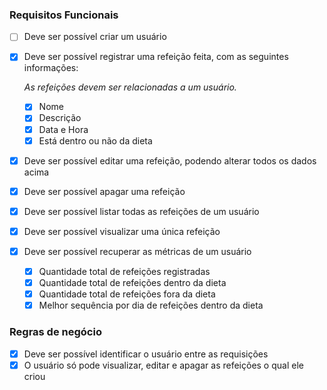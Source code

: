 ### Requisitos Funcionais

- [ ] Deve ser possível criar um usuário
- [X] Deve ser possível registrar uma refeição feita, com as seguintes informações:

    *As refeições devem ser relacionadas a um usuário.*

    - [X] Nome
    - [X] Descrição
    - [X] Data e Hora
    - [X] Está dentro ou não da dieta
- [X] Deve ser possível editar uma refeição, podendo alterar todos os dados acima
- [X] Deve ser possível apagar uma refeição
- [X] Deve ser possível listar todas as refeições de um usuário
- [X] Deve ser possível visualizar uma única refeição
- [X] Deve ser possível recuperar as métricas de um usuário
    - [X] Quantidade total de refeições registradas
    - [X] Quantidade total de refeições dentro da dieta
    - [X] Quantidade total de refeições fora da dieta
    - [X] Melhor sequência por dia de refeições dentro da dieta

### Regras de negócio

- [X] Deve ser possível identificar o usuário entre as requisições
- [X] O usuário só pode visualizar, editar e apagar as refeições o qual ele criou
